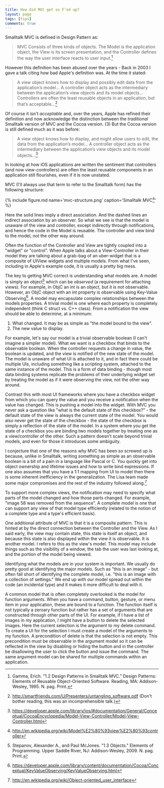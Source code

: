 ```yaml
---
title: How did MVC get so F’ed up?
layout: page
tags: [tips]
comments: true
---
```


Smalltalk MVC is defined in Design Pattern as:

> MVC Consists of three kinds of objects. The Model is the application object, the View is its screen presentation, and the Controller defines the way the user interface reacts to user input.[^gof]

However this definition has been abused over the years - Back in 2003 I gave a talk citing how bad Apple's definition was. At the time it stated:

>A view object knows how to display and possibly edit data from the application’s model… A controller object acts as the intermediary between the application’s view objects and its model objects… Controllers are often the least reusable objects in an application, but that’s acceptable…[^sfu]

Of course it isn't _acceptable_ and, over the years, Apple has refined their definition and now acknowledge the distinction between the _traditional_ Smalltalk version of MVC and the Cocoa version. (3) But the Cocoa version is still defined much as it was before:

>A view object knows how to display, and might allow users to edit, the data from the application’s model… A controller object acts as the intermediary between the application’s view objects and its model objects…[^objc]

In looking at how iOS applications are written the sentiment that controllers (and now view-controllers) are often the least reusable components in an application still flourishes, even if it is now unstated.

MVC (I'll always use that term to refer to the Smalltalk form) has the following structure:

{% include figure.md name='mvc-structure.png' caption='Smalltalk MVC[^wiki]' %}

Here the solid lines imply a direct association. And the dashed lines an indirect association by an observer. So what we see is that the model is unaware of the view and controller, except indirectly through notifications, and hence the code in the Model is reusable. The controller and view bind to the model, not the other way around.

Often the function of the Controller and View are tightly coupled into a "widget" or "control". When Apple talks about a View-Controller in their model they are talking about a grab-bag of an uber-widget that is a composite of UIView widgets and multiple models. From what I've seen, including in Apple's example code, it is usually a pretty big mess.

The key to getting MVC correct is understanding what models are. A model is simply an object[^eop] which can be _observed_ (a requirement for attaching views). For example, in ObjC an int is an object, but it is not observable. However, an ObjC object with an int property is observable using Key-Value Observing[^kvo].  A model may encapsulate complex relationships between the models properties. A trivial model is one where each property is completely independent (think C struct vs. C++ class). From a notification the view should be able to determine, at a minimum:

1. What changed. It may be as simple as "the model bound to the view".
2. The new value to display.

For example, let's say our model is a trivial observable boolean (I can't imagine a simpler model). What we want is a checkbox that binds to the observable boolean. When the controller requests a change in value, the boolean is updated, and the view is notified of the new state of the model. The model is unaware of what UI is attached to it, and in fact there could be multiple UIs, including something like a scripting system, attached to the same instance of the model. This is a form of data binding - though most data binding systems replicate the problems of their underlying widget set by treating the model as if it were observing the view, not the other way around.

Contrast this with most UI frameworks where you have a checkbox widget from which you can query the value and you receive a notification when the value has changed. This is pushing a model into the widget. With MVC you never ask a question like "what is the default state of this checkbox?" - the default state of the view is always the current state of the model. You would also never get the state of the checkbox - the state of the checkbox is simply a reflection of the state of the model. In a system where you get the state of a checkbox you are binding two models together by treating one as a view/controller of the other. Such a pattern doesn't scale beyond trivial models, and even for those it introduces some ambiguity.

I conjecture that one of the reasons why MVC has been so screwed up is because, unlike in Smalltalk, writing something as simple as an observable boolean is a bit of a pain in a language like Pascal or C. You quickly get into object ownership and lifetime issues and how to write bind expressions. If one also assumes that you have a 1:1 mapping from UI to model then there is some inherent inefficiency in the generalization. The Lisa team made some major compromises and the rest of the industry followed along.[^objui]

To support more complex views, the notification may need to specify what parts of the model changed and how those parts changed. For example, "image 58 was removed from the sequence". A complete model is one that can support any view of that model type efficiently (related to the notion of a complete type and a type's efficient basis).

One additional attribute of MVC is that it is a composite pattern. This is hinted at by the direct connection between the Controller and the View. As I said early, the view may contain state, this state is itself an object, and because this state is also displayed within the view it is observable. It is another model. I refers to this as the view's model. This model may include things such as the visibility of a window, the tab the user was last looking at, and the portion of the model being viewed.

Identifying what the models are in your system is important. We usually do pretty good at identifying the major models. Such as "this is an image" - but often fall short of identifying the complete model, i.e. "this is an image with a collection of settings." We end up with our model spread out within the code (an incidental type) and it makes it more difficult to deal with it.

A common model that is often completely overlooked is the model for function arguments. When you have a command, button, gesture, or menu item in your application, these are bound to a function. The function itself is not typically a zeroary function but rather has a set of arguments that are constructed through other parts of the UI. For example, if I have a list of images in my application, I might have a button to delete the selected images. Here the current selection is the argument to my delete command. To create a UI for the selection I must create a model of the arguments to my function. A precondition of delete is that the selection is not empty. This precondition must be observable in the argument model so it can be reflected in the view by disabling or hiding the button and in the controller be disallowing the user to click the button and issue the command. The same argument model can be shared for multiple commands within an application.

[^gof]:
    Gamma, Erich. "1.2 Design Patterns in Smalltalk MVC." Design Patterns: Elements of Reusable Object-Oriented Software. Reading, MA: Addison-Wesley, 1995. N. pag. Print.

[^sfu]:
    <http://smartfriends.com/U/Presenters/untangling_software.pdf> (Don't bother reading, this was an incomprehensible talk.)

[^objc]:
    <https://developer.apple.com/library/ios/#documentation/General/Conceptual/CocoaEncyclopedia/Model-View-Controller/Model-View-Controller.html>

[^wiki]:
    <http://en.wikipedia.org/wiki/Model%E2%80%93view%E2%80%93controller>

[^eop]:
    Stepanov, Alexander A., and Paul McJones. "1.3 Objects." Elements of Programming. Upper Saddle River, NJ: Addison-Wesley, 2009. N. pag. Print.

[^kvo]:
    <https://developer.apple.com/library/content/documentation/Cocoa/Conceptual/KeyValueObserving/KeyValueObserving.html>

[^objui]:
    <http://en.wikipedia.org/wiki/Object-oriented_user_interface>
